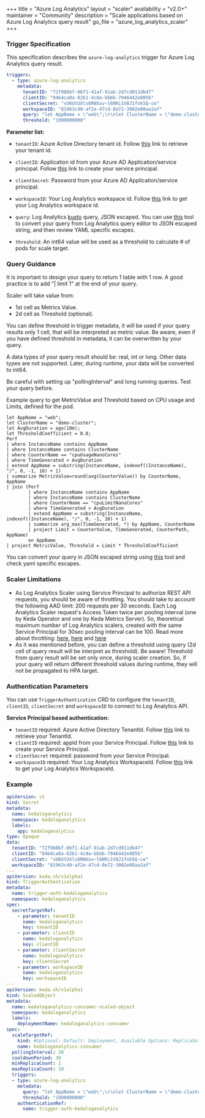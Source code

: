 +++
title = "Azure Log Analytics"
layout = "scaler"
availability = "v2.0+"
maintainer = "Community"
description = "Scale applications based on Azure Log Analytics query result"
go_file = "azure_log_analytics_scaler"
+++

### Trigger Specification

This specification describes the `azure-log-analytics` trigger for Azure Log Analytics query result.

```yaml
triggers:
  - type: azure-log-analytics
    metadata:
      tenantID: "72f988bf-86f1-41af-91ab-2d7cd011db47"
      clientID: "04b4ca0a-82b1-4c0a-bbbb-7946442e805b"
      clientSecret: "vU6UtUXls6RNXxv~l6NRi1V8J1fnk5Q-ce"
      workspaceID: "81963c40-af2e-47cd-8e72-3002e08aa2af"
      query: "let AppName = \"web\";\r\nlet ClusterName = \"demo-cluster\";\r\nlet AvgDuration = ago(10m);\r\nlet ThresholdCoefficient = 0.8;\r\nPerf\r\n| where InstanceName contains AppName\r\n| where InstanceName contains ClusterName\r\n| where CounterName == \"cpuUsageNanoCores\"\r\n| where TimeGenerated > AvgDuration\r\n| extend AppName = substring(InstanceName, indexof((InstanceName), \"/\", 0, -1, 10) + 1)\r\n| summarize MetricValue=round(avg(CounterValue)) by CounterName, AppName\r\n| join (Perf \r\n        | where InstanceName contains AppName\r\n        | where InstanceName contains ClusterName\r\n        | where CounterName == \"cpuLimitNanoCores\"\r\n        | where TimeGenerated > AvgDuration\r\n        | extend AppName = substring(InstanceName, indexof((InstanceName), \"/\", 0, -1, 10) + 1)\r\n        | summarize arg_max(TimeGenerated, *) by AppName, CounterName\r\n        | project Limit = CounterValue, TimeGenerated, CounterPath, AppName)\r\n        on AppName\r\n| project MetricValue, Threshold = Limit * ThresholdCoefficient"
      threshold: "1900000000"
```

**Parameter list:**

- `tenantID`: Azure Active Directory tenant id. Follow [this](https://docs.microsoft.com/en-us/cli/azure/account?view=azure-cli-latest#az-account-show) link to retrieve your tenant id.

- `clientID`: Application id from your Azure AD Application/service principal. Follow [this](https://docs.microsoft.com/en-us/cli/azure/ad/sp?view=azure-cli-latest) link to create your service principal.

- `clientSecret`: Password from your Azure AD Application/service principal.

- `workspaceID`: Your Log Analytics workspace id. Follow [this](https://docs.microsoft.com/en-us/cli/azure/monitor/log-analytics/workspace?view=azure-cli-latest#az-monitor-log-analytics-workspace-list) link to get your Log Analytics workspace id.

- `query`: Log Analytics [kusto](https://docs.microsoft.com/en-us/azure/azure-monitor/log-query/get-started-queries) query, JSON escaped. You can use [this](https://www.freeformatter.com/json-escape.html) tool to convert your query from Log Analytics query editor to JSON escaped string, and then review YAML specific escapes.
- `threshold`: An int64 value will be used as a threshold to calculate # of pods for scale target.

### Query Guidance

It is important to design your query to return 1 table with 1 row. A good practice is to add "| limit 1" at the end of your query.

Scaler will take value from:


- 1st cell as Metrics Value.
- 2d cell as Threshold (optional).

You can define threshold in trigger metadata, it will be used if your query results only 1 cell, that will be interpreted as metric value. Be aware, even if you have defined threshold in metadata, it can be overwritten by your query.

A data types of your query result should be: real, int or long. Other data types are not supported. Later, during runtime, your data will be converted to int64.

Be careful with setting up "pollingInterval" and long running queries. Test your query before.

Example query to get MetricValue and Threshold based on CPU usage and Limits, defined for the pod.
```
let AppName = "web";
let ClusterName = "demo-cluster";
let AvgDuration = ago(10m);
let ThresholdCoefficient = 0.8;
Perf
| where InstanceName contains AppName
| where InstanceName contains ClusterName
| where CounterName == "cpuUsageNanoCores"
| where TimeGenerated > AvgDuration
| extend AppName = substring(InstanceName, indexof((InstanceName), "/", 0, -1, 10) + 1)
| summarize MetricValue=round(avg(CounterValue)) by CounterName, AppName
| join (Perf 
        | where InstanceName contains AppName
        | where InstanceName contains ClusterName
        | where CounterName == "cpuLimitNanoCores"
        | where TimeGenerated > AvgDuration
        | extend AppName = substring(InstanceName, indexof((InstanceName), "/", 0, -1, 10) + 1)
        | summarize arg_max(TimeGenerated, *) by AppName, CounterName
        | project Limit = CounterValue, TimeGenerated, CounterPath, AppName)
        on AppName
| project MetricValue, Threshold = Limit * ThresholdCoefficient
```

You can convert your query in JSON escaped string using [this](https://www.freeformatter.com/json-escape.html) tool and check yaml specific escapes.

### Scaler Limitations

- As Log Analytics Scaler using Service Principal to authorize REST API requests, you should be aware of throttling. You should take to account the following AAD limit: 200 requests per 30 seconds. Each Log Analytics Scaler request's Access Token twice per pooling interval (one by Keda Operator and one by Keda Metrics Server). So, theoretical maximum number of Log Analytics scalers, created with the same Service Principal for 30sec pooling interval can be 100. Read more about throttling: [here](https://dev.applicationinsights.io/documentation/Authorization/Rate-limits), [here](https://docs.microsoft.com/en-us/previous-versions/azure/ad/graph/howto/azure-ad-graph-api-throttling#what-is-throttling) and [here](https://docs.microsoft.com/en-us/azure/active-directory/users-groups-roles/directory-service-limits-restrictions)
- As it was mentioned before, you can define a threshold using query (2d cell of query result will be interpret as threshold). Be aware! Threshold from query result will be set only once, during scaler creation. So, if your query will return different threshold values during runtime, they will not be propagated to HPA target.
  
### Authentication Parameters

 You can use `TriggerAuthentication` CRD to configure the `tenantID`, `clientID`, `clientSecret` and `workspaceID` to connect to Log Analytics API.

**Service Principal based authentication:**

- `tenantID` required: Azure Active Directory TenantId. Follow [this](https://docs.microsoft.com/en-us/cli/azure/account?view=azure-cli-latest#az-account-show) link to retrieve your TenantId.
- `clientID` required: appId from your Service Principal. Follow [this](https://docs.microsoft.com/en-us/cli/azure/ad/sp?view=azure-cli-latest) link to create your Service Principal.
- `clientSecret` required: password from your Service Principal.
- `workspaceID` required: Your Log Analytics WorkspaceId. Follow [this](https://docs.microsoft.com/en-us/cli/azure/monitor/log-analytics/workspace?view=azure-cli-latest#az-monitor-log-analytics-workspace-list) link to get your Log Analytics WorkspaceId.

### Example

```yaml
apiVersion: v1
kind: Secret
metadata:
  name: kedaloganalytics
  namespace: kedaloganalytics
  labels:
    app: kedaloganalytics
type: Opaque
data:
  tenantID: "72f988bf-86f1-41af-91ab-2d7cd011db47"
  clientID: "04b4ca0a-82b1-4c0a-bbbb-7946442e805b"
  clientSecret: "vU6UtUXls6RNXxv~l6NRi1V8J1fnk5Q-ce"
  workspaceID: "81963c40-af2e-47cd-8e72-3002e08aa2af"
---
apiVersion: keda.sh/v1alpha1
kind: TriggerAuthentication
metadata:
  name: trigger-auth-kedaloganalytics
  namespace: kedaloganalytics
spec:
  secretTargetRef:
    - parameter: tenantID
      name: kedaloganalytics
      key: tenantID
    - parameter: clientID
      name: kedaloganalytics
      key: clientID
    - parameter: clientSecret
      name: kedaloganalytics
      key: clientSecret
    - parameter: workspaceID
      name: kedaloganalytics
      key: workspaceID
---
apiVersion: keda.sh/v1alpha1
kind: ScaledObject
metadata:
  name: kedaloganalytics-consumer-scaled-object
  namespace: kedaloganalytics
  labels:
    deploymentName: kedaloganalytics-consumer
spec:
  scaleTargetRef:
    kind: #Optional: Default: Deployment, Available Options: ReplicaSet, Deployment, DaemonSet, StatefulSet
    name: kedaloganalytics-consumer
  pollingInterval: 30
  cooldownPeriod: 30
  minReplicaCount: 1
  maxReplicaCount: 10
  triggers:
  - type: azure-log-analytics
    metadata:
      query: "let AppName = \"web\";\r\nlet ClusterName = \"demo-cluster\";\r\nlet AvgDuration = ago(10m);\r\nlet ThresholdCoefficient = 0.8;\r\nPerf\r\n| where InstanceName contains AppName\r\n| where InstanceName contains ClusterName\r\n| where CounterName == \"cpuUsageNanoCores\"\r\n| where TimeGenerated > AvgDuration\r\n| extend AppName = substring(InstanceName, indexof((InstanceName), \"/\", 0, -1, 10) + 1)\r\n| summarize MetricValue=round(avg(CounterValue)) by CounterName, AppName\r\n| join (Perf \r\n        | where InstanceName contains AppName\r\n        | where InstanceName contains ClusterName\r\n        | where CounterName == \"cpuLimitNanoCores\"\r\n        | where TimeGenerated > AvgDuration\r\n        | extend AppName = substring(InstanceName, indexof((InstanceName), \"/\", 0, -1, 10) + 1)\r\n        | summarize arg_max(TimeGenerated, *) by AppName, CounterName\r\n        | project Limit = CounterValue, TimeGenerated, CounterPath, AppName)\r\n        on AppName\r\n| project MetricValue, Threshold = Limit * ThresholdCoefficient"
      threshold: "1900000000"
    authenticationRef:
      name: trigger-auth-kedaloganalytics
